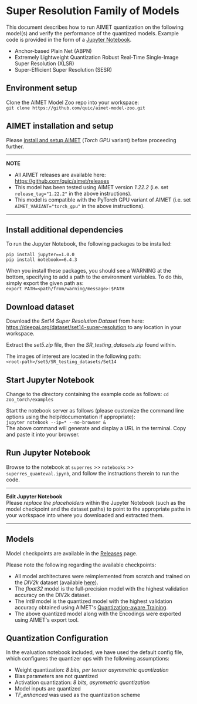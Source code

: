 # Super Resolution Family of Models
This document describes how to run AIMET quantization on the following model(s) and verify the performance of the quantized models. Example code is provided in the form of a [Jupyter Notebook](../examples/superres/notebooks/superres_quanteval.ipynb).
- Anchor-based Plain Net (ABPN)
- Extremely Lightweight Quantization Robust Real-Time Single-Image Super Resolution (XLSR)
- Super-Efficient Super Resolution (SESR)


## Environment setup
Clone the AIMET Model Zoo repo into your workspace:  
`git clone https://github.com/quic/aimet-model-zoo.git`

## AIMET installation and setup
Please [install and setup AIMET](https://github.com/quic/aimet/blob/release-aimet-1.22/packaging/install.md) (*Torch GPU* variant) before proceeding further.

---
**NOTE**
- All AIMET releases are available here: https://github.com/quic/aimet/releases
- This model has been tested using AIMET version *1.22.2*  (i.e. set `release_tag="1.22.2"` in the above instructions).
- This model is compatible with the PyTorch GPU variant of AIMET (i.e. set `AIMET_VARIANT="torch_gpu"` in the above instructions).
---

## Install additional dependencies
To run the Jupyter Notebook, the following packages to be installed:
```
pip install jupyter==1.0.0
pip install notebook==6.4.3
```
When you install these packages, you should see a WARNING at the bottom, specifying to add a path to the environment variables. To do this, simply export the given path as:  
`export PATH=<path/from/warning/message>:$PATH`

## Download dataset
Download the *Set14 Super Resolution Dataset* from here: https://deepai.org/dataset/set14-super-resolution to any location in your workspace.

Extract the *set5.zip* file, then the *SR_testing_datasets.zip* found within.

The images of interest are located in the following path:  
`<root-path>/set5/SR_testing_datasets/Set14`

## Start Jupyter Notebook
Change to the directory containing the example code as follows:
`cd zoo_torch/examples`

Start the notebook server as follows (please customize the command line options using the help/documentation if appropriate):  
`jupyter notebook --ip=* --no-browser &`  
The above command will generate and display a URL in the terminal. Copy and paste it into your browser.

## Run Jupyter Notebook
Browse to the notebook at `superres` >> `notebooks` >> `superres_quanteval.ipynb`, and follow the instructions therein to run the code.

---
**Edit Jupyter Notebook**  
Please *replace the placeholders* within the Jupyter Notebook (such as the model checkpoint and the dataset paths) to point to the appropriate paths in your workspace into where you downloaded and extracted them.

---

## Models
Model checkpoints are available in the [Releases](/../../releases) page.

Please note the following regarding the available checkpoints:
- All model architectures were reimplemented from scratch and trained on the *DIV2k* dataset (available [here](https://data.vision.ee.ethz.ch/cvl/DIV2K/)).
- The *float32* model is the full-precision model with the highest validation accuracy on the DIV2k dataset.
- The *int8* model is the quantized model with the highest validation accuracy obtained using AIMET's [Quantization-aware Training](https://developer.qualcomm.com/blog/exploring-aimet-s-quantization-aware-training-functionality).
- The above quantized model along with the Encodings were exported using AIMET's export tool.


## Quantization Configuration
In the evaluation notebook included, we have used the default config file, which configures the quantizer ops with the following assumptions:
- Weight quantization: *8 bits, per tensor asymmetric quantization*
- Bias parameters are not quantized
- Activation quantization: *8 bits, asymmetric quantization*
- Model inputs are quantized
- *TF_enhanced* was used as the quantization scheme
